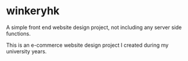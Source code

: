 # winkeryhk

A simple front end website design project, not including any server side functions.

This is an e-commerce website design project I created during my university years. 
